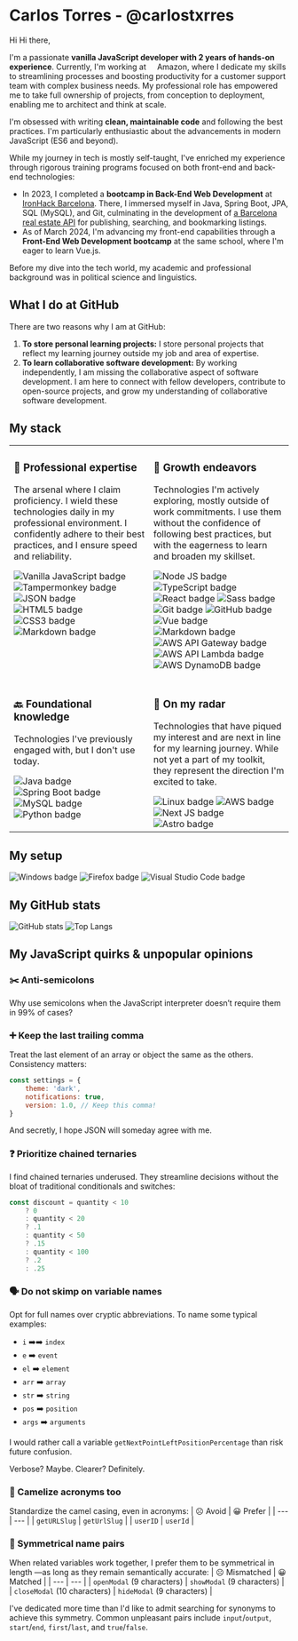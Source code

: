 # Carlos Torres - @carlostxrres

<img src='https://d.tw93.fun/images/hi.gif' alt='Hi' width="14"/> Hi there,

I'm a passionate **vanilla JavaScript developer with 2 years of hands-on experience**. Currently, I'm working at <img width="12" src="https://cdn.simpleicons.org/amazon/ff9900/ffbd60" /> Amazon, where I dedicate my skills to streamlining processes and boosting productivity for a customer support team with complex business needs. My professional role has empowered me to take full ownership of projects, from conception to deployment, enabling me to architect and think at scale.

I'm obsessed with writing **clean, maintainable code** and following the best practices. I'm particularly enthusiastic about the advancements in modern JavaScript (ES6 and beyond).

While my journey in tech is mostly self-taught, I've enriched my experience through rigorous training programs focused on both front-end and back-end technologies:

- In 2023, I completed a **bootcamp in Back-End Web Development** at [IronHack Barcelona](https://github.com/ironhack). There, I immersed myself in Java, Spring Boot, JPA, SQL (MySQL), and Git, culminating in the development of [a Barcelona real estate API](https://github.com/carlostxrres/inmoBarcelona) for publishing, searching, and bookmarking listings.
- As of March 2024, I'm advancing my front-end capabilities through a **Front-End Web Development bootcamp** at the same school, where I'm eager to learn Vue.js.

Before my dive into the tech world, my academic and professional background was in political science and linguistics.

## What I do at GitHub

There are two reasons why I am at GitHub:

1. **To store personal learning projects:** I store personal projects that reflect my learning journey outside my job and area of expertise.
2. **To learn collaborative software development:** By working independently, I am missing the collaborative aspect of software development. I am here to connect with fellow developers, contribute to open-source projects, and grow my understanding of collaborative software development.

## My stack

<table>
  <tr>
    <td valign="top" width="50%">
      <h3>🌳 Professional expertise</h3>
      <p>The arsenal where I claim proficiency. I wield these technologies daily in my professional environment. I confidently adhere to their best practices, and I ensure speed and reliability.</p>
      <p>
        <img src="https://img.shields.io/badge/Vanilla%20JavaScript-gray?style=flat-square&logo=javascript" alt="Vanilla JavaScript badge">
        <img src="https://img.shields.io/badge/Tampermonkey-gray?style=flat-square&logo=tampermonkey" alt="Tampermonkey badge">
        <img src="https://img.shields.io/badge/JSON-gray?style=flat-square&logo=json" alt="JSON badge">
        <img src="https://img.shields.io/badge/HTML5-gray?style=flat-square&logo=html5" alt="HTML5 badge">
        <img src="https://img.shields.io/badge/CSS3-gray?style=flat-square&logo=css3" alt="CSS3 badge">
        <img src="https://img.shields.io/badge/Markdown-gray?style=flat-square&logo=markdown" alt="Markdown badge">
      </p>
    </td>
    <td valign="top" width="50%">
      <h3>🌱 Growth endeavors</h3>
      <p>Technologies I'm actively exploring, mostly outside of work commitments. I use them without the confidence of following best practices, but with the eagerness to learn and broaden my skillset.</p>
      <p>
        <img src="https://img.shields.io/badge/Node%20JS-gray?style=flat-square&logo=nodedotjs" alt="Node JS badge">
        <img src="https://img.shields.io/badge/TypeScript-gray?style=flat-square&logo=typescript" alt="TypeScript badge">
        <img src="https://img.shields.io/badge/React-gray?style=flat-square&logo=react" alt="React badge">
        <img src="https://img.shields.io/badge/Sass-gray?style=flat-square&logo=sass" alt="Sass badge">
        <img src="https://img.shields.io/badge/Git-gray?style=flat-square&logo=git" alt="Git badge">
        <img src="https://img.shields.io/badge/GitHub-gray?style=flat-square&logo=github" alt="GitHub badge">
        <img src="https://img.shields.io/badge/Vue%20JS-gray?style=flat-square&logo=vuedotjs" alt="Vue badge">
        <img src="https://img.shields.io/badge/Windows%20Terminal-gray?style=flat-square&logo=windowsterminal" alt="Markdown badge">
        <img src="https://img.shields.io/badge/AWS%20API%20Gateway-gray?style=flat-square&logo=amazonapigateway" alt="AWS API Gateway badge">
        <img src="https://img.shields.io/badge/AWS%20Lambda-gray?style=flat-square&logo=awslambda" alt="AWS API Lambda badge">
        <img src="https://img.shields.io/badge/AWS%20DynamoDB-gray?style=flat-square&logo=amazondynamodb" alt="AWS DynamoDB badge">
      </p>
  </tr>
  <tr>
    <td valign="top" width="50%">
      <h3>🔙 Foundational knowledge</h3>
      <p>Technologies I've previously engaged with, but I don't use today.</p>
        <img src="https://img.shields.io/badge/Java-gray?style=flat-square&logo=java" alt="Java badge">
        <img src="https://img.shields.io/badge/Spring%20Boot-gray?style=flat-square&logo=springboot" alt="Spring Boot badge">
        <img src="https://img.shields.io/badge/MySQL-gray?style=flat-square&logo=mysql" alt="MySQL badge">
        <img src="https://img.shields.io/badge/Python-gray?style=flat-square&logo=python" alt="Python badge">
    </td>
    <td valign="top" width="50%">
      <h3>👀 On my radar</h3>
      <p>Technologies that have piqued my interest and are next in line for my learning journey. While not yet a part of my toolkit, they represent the direction I'm excited to take.</p>
        <img src="https://img.shields.io/badge/Linux-gray?style=flat-square&logo=linux" alt="Linux badge">
        <img src="https://img.shields.io/badge/AWS-gray?style=flat-square&logo=amazonaws" alt="AWS badge">
        <img src="https://img.shields.io/badge/Next%20JS-gray?style=flat-square&logo=nextdotjs" alt="Next JS badge">
        <img src="https://img.shields.io/badge/Astro-gray?style=flat-square&logo=astro" alt="Astro badge">
    </td>
  </tr>
</table>

## My setup

![Windows badge](https://img.shields.io/badge/Windows-gray?style=flat-square&logo=windows11)
![Firefox badge](https://img.shields.io/badge/Firefox%20browser-gray?style=flat-square&logo=firefoxbrowser)
![Visual Studio Code badge](https://img.shields.io/badge/Visual%20Studio%20Code-gray?style=flat-square&logo=visualstudiocode)

## My GitHub stats

<!-- Taken from KimBergstroem, who in turn cites anuraghazra and DenverCoder1 -->

![GitHub stats](https://github-readme-stats.vercel.app/api?username=carlostxrres&theme=transparent&hide_border=true&show_icons=true)
![Top Langs](https://github-readme-stats.vercel.app/api/top-langs/?username=carlostxrres&layout=compact&theme=transparent&hide_border=true)

## My JavaScript quirks & unpopular opinions

### :scissors: Anti-semicolons
Why use semicolons when the JavaScript interpreter doesn’t require them in 99% of cases?

### :heavy_plus_sign: Keep the last trailing comma
Treat the last element of an array or object the same as the others. Consistency matters:
```javascript
const settings = {
    theme: 'dark',
    notifications: true,
    version: 1.0, // Keep this comma!
}
```
And secretly, I hope JSON will someday agree with me.

### :question: Prioritize chained ternaries
I find chained ternaries underused. They streamline decisions without the bloat of traditional conditionals and switches:
```javascript
const discount = quantity < 10
    ? 0
    : quantity < 20
    ? .1
    : quantity < 50
    ? .15
    : quantity < 100
    ? .2
    : .25
```

### :speaking_head: Do not skimp on variable names
Opt for full names over cryptic abbreviations. To name some typical examples:
* `i` :arrow_right:➡️ `index`
* `e` :arrow_right: `event`
* `el` :arrow_right: `element`
* `arr` :arrow_right: `array`
* `str` :arrow_right: `string`
* `pos` :arrow_right: `position`
* `args` :arrow_right: `arguments`

I would rather call a variable `getNextPointLeftPositionPercentage` than risk future confusion.

Verbose? Maybe. Clearer? Definitely.

### :camel: Camelize acronyms too
Standardize the camel casing, even in acronyms:
| :frowning_face: Avoid | :grinning: Prefer  |
| --- | --- |
| `getURLSlug` | `getUrlSlug` |
| `userID`     | `userId`     |

### :triangular_ruler: Symmetrical name pairs
When related variables work together, I prefer them to be symmetrical in length —as long as they remain semantically accurate:
| :frowning_face: Mismatched | :grinning: Matched |
| --- | --- |
| `openModal` (9 characters)   | `showModal` (9 characters) |
| `closeModal` (10 characters) | `hideModal` (9 characters) |

I've dedicated more time than I'd like to admit searching for synonyms to achieve this symmetry. Common unpleasant pairs include `input`/`output`, `start`/`end`, `first`/`last`, and `true`/`false`.

<!--
## Get in touch

Should you require any further information, please do not hesitate to contact me.

![GitHub followers](https://img.shields.io/github/followers/carlostxrres?label=Follow&style=social)

LinkedIn
CV
 -->
